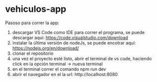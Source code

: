 # vehiculos-app

Pasoso para correr la app:

1. descargar VS Code como IDE para correr el programa, se puede descargar aquí: https://code.visualstudio.com/download
2. instalar la última versión de nodeJs, se puede encotrar aquí: https://nodejs.org/en/download/
3. clonar el repositorio 
4. una vez el proyecto esté listo, abrir el terminal de vs code, haciendo click en la opción terminal -> nueva terminal
5. en el terminal correr el comando npm run dev
6. abrir el navegador en el la url: http://localhost:8080
